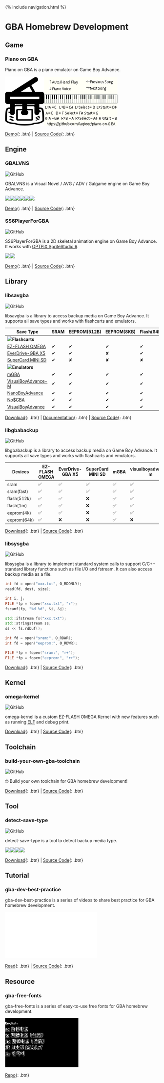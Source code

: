 {% include navigation.html %}

# GBA Homebrew Development

## Game

### Piano on GBA

Piano on GBA is a piano emulator on Game Boy Advance.

![](https://github.com/laqieer/piano-on-GBA/raw/main/logo.png)![](https://github.com/laqieer/piano-on-GBA/raw/main/graphics/keyboard_61.png)

[Demo](https://github.com/laqieer/piano-on-GBA/releases/latest){: .btn} | [Source Code](https://github.com/laqieer/piano-on-GBA){: .btn}

## Engine

### GBALVNS

![GitHub](https://img.shields.io/github/license/laqieer/gbalvns)

GBALVNS is a Visual Novel / AVG / ADV / Galgame engine on Game Boy Advance.

![](https://media.discordapp.net/attachments/682141375587680274/820353613573652481/summer-2.png)![](https://media.discordapp.net/attachments/682141375587680274/820353609774530580/summer-0.png)![](https://media.discordapp.net/attachments/682141375587680274/820353612844498994/summer-1.png)![](https://media.discordapp.net/attachments/682141375587680274/820353615485992960/summer-3.png)![](https://media.discordapp.net/attachments/682141375587680274/820558326080339988/summer-1.png)![](https://media.discordapp.net/attachments/682141375587680274/820558322981404692/summer-0.png)

[Demo](https://github.com/laqieer/gbalvns/releases/latest){: .btn} | [Source Code](https://github.com/laqieer/gbalvns){: .btn}

### SS6PlayerForGBA

![GitHub](https://img.shields.io/github/license/laqieer/SS6PlayerForGBA)

SS6PlayerForGBA is a 2D skeletal animation engine on Game Boy Advance. It works with [OPTPiX SpriteStudio 6](http://www.webtech.co.jp/eng/spritestudio/).

![](https://media.discordapp.net/attachments/682141375587680274/840278168560467988/character_sample1-0.png)![](https://media.discordapp.net/attachments/682141375587680274/840278166294888459/character_sample1-1.png)

[Demo](https://github.com/laqieer/SS6PlayerForGBA/releases/latest){: .btn} | [Source Code](https://github.com/laqieer/SS6PlayerForGBA){: .btn}

## Library

### libsavgba

![GitHub](https://img.shields.io/github/license/laqieer/libsavgba)

libsavgba is a library to access backup media on Game Boy Advance. It supports all save types and works with flashcarts and emulators.

|Save Type|SRAM|EEPROM(512B)|EEPROM(8KB)|Flash(64KB)|Flash(128KB)|
|---|---|---|---|---|---|
|![](https://upload.wikimedia.org/wikipedia/commons/thumb/8/88/Gba-cartridge.png/64px-Gba-cartridge.png)**Flashcarts**||||||
|[EZ-FLASH OMEGA](https://www.ezflash.cn/product/omega/)|✔|✔|✔|✔|✔|
|[EverDrive-GBA X5](https://krikzz.com/store/home/42-everdrive-gba-x5.html)|✔|✔|✘|✔|✔|
|[SuperCard MINI SD](http://chn.supercard.sc/manual/mini_sd.htm)|✔|✘|✘|✘|✘|
|![](https://icons.iconarchive.com/icons/custom-icon-design/flatastic-11/64/Application-icon.png)**Emulators**||||||
|[mGBA](https://mgba.io/)|✔|✔|✔|✔|✔|
|[VisualBoyAdvance-M](https://vba-m.com/)|✔|✔|✔|✔|✔|
|[NanoBoyAdvance](https://github.com/fleroviux/NanoBoyAdvance)|✔|✔|✔|✔|✔|
|[No$GBA](https://www.nogba.com/)|✔|✔|✔|✔|✔|
|[VisualBoyAdvance](http://www.emulator-zone.com/doc.php/gba/vboyadvance.html)|✔|✔|✔|✔|✔|

[Download](https://github.com/laqieer/libsavgba/releases/latest){: .btn} | [Documentation](https://laqieer.github.io/libsavgba/){: .btn} | [Source Code](https://github.com/laqieer/libsavgba){: .btn}

### libgbabackup

![GitHub](https://img.shields.io/github/license/laqieer/libgbabackup)

libgbabackup is a library to access backup media on Game Boy Advance. It supports all save types and works with flashcarts and emulators.

|Devices|EZ-FLASH OMEGA|EverDrive-GBA X5|SuperCard MINI SD|mGBA|visualboyadvance-m|NO$GBA|VisualBoyAdvance|NanoBoyAdvance|
|---|---|---|---|---|---|---|---|---|
|sram|✅|✅|✅|✅|✅|✅|✅|✅|
|sram(fast)|✅|✅|✅|✅|✅|✅|✅|✅|
|flash(512k)|✅|✅|❌|✅|✅|✅|✅|✅|
|flash(1m)|✅|✅|❌|✅|✅|✅|✅|✅|
|eeprom(4k)|✅|✅|❌|✅|✅|✅|✅|✅|
|eeprom(64k)|✅|❌|❌|✅|❌|✅|✅|✅|

[Download](https://github.com/laqieer/libgbabackup/releases/latest){: .btn} | [Source Code](https://github.com/laqieer/libgbabackup){: .btn}

### libsysgba

![GitHub](https://img.shields.io/github/license/laqieer/libsysgba)

libsysgba is a library to implement standard system calls to support C/C++ standard library functions such as file I/O and fstream. It can also access backup media as a file.

```C
int fd = open("xxx.txt", O_RDONLY);
read(fd, dest, size);
```
```C
int i, j;
FILE *fp = fopen("xxx.txt", "r");
fscanf(fp, "%d %d", &i, &j);
```
```C++
std::ifstream fs("xxx.txt");
std::stringstream ss;
ss << fs.rdbuf();
```
```C
int fd = open("sram:", O_RDWR);
int fd = open("eeprom:", O_RDWR);
```
```C
FILE *fp = fopen("sram:", "r+");
FILE *fp = fopen("eeprom:", "r+");
```

[Download](https://github.com/laqieer/libsysgba/releases/latest){: .btn} | [Source Code](https://github.com/laqieer/libsysgba){: .btn}

## Kernel

### omega-kernel

![GitHub](https://img.shields.io/github/license/laqieer/omega-kernel)

omega-kernel is a custom EZ-FLASH OMEGA Kernel with new features such as running [ELF](https://en.wikipedia.org/wiki/Executable_and_Linkable_Format) and debug print.

[Download](https://github.com/laqieer/omega-kernel/releases/latest){: .btn} | [Source Code](https://github.com/laqieer/omega-kernel){: .btn}

## Toolchain

### build-your-own-gba-toolchain

![GitHub](https://img.shields.io/github/license/laqieer/build-your-own-gba-toolchain)

🤓 Build your own toolchain for GBA homebrew development!

[Download](https://github.com/laqieer/build-your-own-gba-toolchain/releases/latest){: .btn} | [Source Code](https://github.com/laqieer/build-your-own-gba-toolchain){: .btn}

## Tool

### detect-save-type

![GitHub](https://img.shields.io/github/license/laqieer/libsavgba)

detect-save-type is a tool to detect backup media type.

![](https://media.discordapp.net/attachments/682141375587680274/861456724882882581/detect-save-type-0.png)![](https://media.discordapp.net/attachments/682141375587680274/861456723197689906/detect-save-type-1.png)![](https://media.discordapp.net/attachments/682141375587680274/861456721600184340/detect-save-type-2.png)![](https://media.discordapp.net/attachments/682141375587680274/861456720156033044/detect-save-type-3.png)

[Download](https://github.com/laqieer/libsavgba/releases/download/v3.2.0/detect-save-type.gba){: .btn} | [Source Code](https://github.com/laqieer/libsavgba/tree/main/test/detect-save-type){: .btn}

## Tutorial

### gba-dev-best-practice

gba-dev-best-practice is a series of videos to share best practice for GBA homebrew development.

<iframe src="//player.bilibili.com/player.html?aid=851094054&bvid=BV1UL4y1x7qc&cid=495873915&page=1" scrolling="no" border="0" frameborder="no" framespacing="0" allowfullscreen="true"> </iframe>

[Read](https://laqieer.gitbook.io/gba-dev-best-practice/){: .btn} | [Source Code](https://github.com/laqieer/gba-dev-best-practice){: .btn}

## Resource

### gba-free-fonts

gba-free-fonts is a series of easy-to-use free fonts for GBA homebrew development.

![](https://raw.githubusercontent.com/laqieer/gba-dev-best-practice/main/.gitbook/assets/%E7%AC%AC8%E7%AB%A0%E7%A4%BA%E4%BE%8B.png)

[Repo](https://github.com/laqieer/gba-free-fonts){: .btn}
